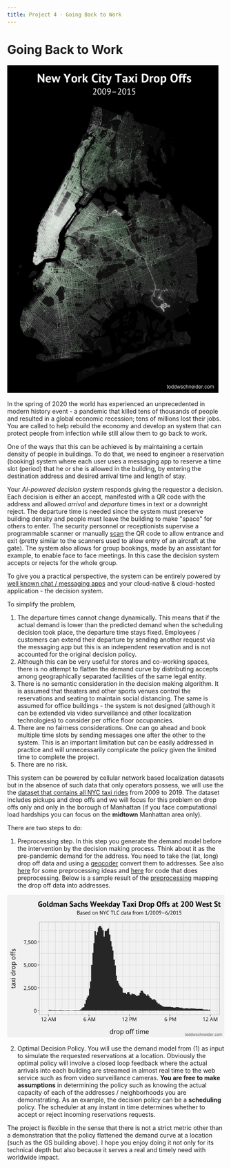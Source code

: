 ```yaml
---
title: Project 4 - Going Back to Work
---
```


# Going Back to Work

![taxi-dropoffs-map](images/taxi-dropoffs-map.png#center)

In the spring of 2020 the world has experienced an unprecedented in modern history event - a pandemic that killed tens of thousands of people and resulted in a global economic recession; tens of millions lost their jobs. You are called to help rebuild the economy and develop an system that can protect people from infection while still allow them to go back to work. 

One of the ways that this can be achieved is by maintaining a certain density of people in buildings. To do that, we need to engineer a reservation (booking) system where each user uses a messaging app to reserve a time slot (period) that he or she is allowed in the building, by entering the destination address and desired arrival time and length of stay. 

Your _AI-powered decision system_ responds giving the requestor a decision. Each decision is either an accept, manifested with a QR code with the address and allowed _arrival_ and _departure_ times in text or a downright reject. The departure time is needed since the system must preserve building density and people must leave the building to make "space" for others to enter. The security personnel or receptionists supervise a programmable scanner or manually [scan](https://support.apple.com/en-us/HT208843) the QR code to allow entrance and exit (pretty similar to the scanners used to allow entry of an aircraft at the gate). The system also allows for group bookings, made by an assistant for example, to enable face to face meetings. In this case the decision system accepts or rejects for the whole group. 

To give you a practical perspective, the system can be entirely powered by [well known chat / messaging apps](https://www.apple.com/ios/business-chat/) and your cloud-native & cloud-hosted application - the decision system. 

To simplify the problem, 

1. The departure times cannot change dynamically. This means that if the actual demand is lower than the predicted demand when the scheduling decision took place, the departure time stays fixed. Employees / customers can extend their departure by sending another request via the messaging app but this is an independent reservation and is not accounted for the original decision policy. 
2. Although this can be very useful for stores and co-working spaces, there is no attempt to flatten the demand curve by distributing accepts among geographically separated facilities of the same legal entity.
3. There is no semantic consideration in the decision making algorithm. It is assumed that theaters and other sports venues control the reservations and seating to maintain social distancing. The same is assumed for office buildings - the system is not designed (although it can be extended via video surveillance and other localization technologies) to consider per office floor occupancies. 
4. There are no fairness considerations. One can go ahead and book multiple time slots by sending messages one after the other to the system. This is an important limitation but can be easily addressed in practice and will unnecessarily complicate the policy given the limited time to complete the project. 
5. There are no risk.

This system can be powered by cellular network based localization datasets but in the absence of such data that only operators possess, we will use the the [dataset that contains all NYC taxi rides](https://www1.nyc.gov/site/tlc/about/tlc-trip-record-data.page) from 2009 to 2019. The dataset  includes pickups and drop offs and we will focus for this problem on drop offs only and only in the borough of Manhattan (if you face computational load hardships you can focus on the **midtown** Manhattan area only). 

There are two steps to do:

1. Preprocessing step. In this step you generate the demand model before the intervention by the decision making process.  Think about it as the pre-pandemic demand for the address. You need to take the (lat, long) drop off data and using a [geocoder](https://geopy.readthedocs.io/en/latest/#geocoders) convert them to addresses. See also [here](https://nycdatascience.com/blog/student-works/predict-new-york-city-taxi-demand/) for some preprocessing ideas and [here](https://github.com/toddwschneider/nyc-taxi-data) for code that does preprocessing. Below is a sample result of the [preprocessing](https://toddwschneider.com/posts/analyzing-1-1-billion-nyc-taxi-and-uber-trips-with-a-vengeance/) mapping the drop off data into addresses. 

![gs-dropoffs](images/../_images/gs-dropoffs.png#center)

2. Optimal Decision Policy. You will use the demand model from (1) as input to simulate the requested reservations at a location. Obviously the optimal policy will involve a closed loop feedback where the actual arrivals into each building are streamed in almost real time to the web service such as from video surveillance cameras. **You are free to make assumptions** in determining the policy such as knowing the actual capacity of each of the addresses / neighborhoods you are demonstrating. As an example, the decision policy can be a **scheduling** policy. The scheduler at any instant in time determines whether to accept or reject incoming reservations requests. 

The project is flexible in the sense that there is not a strict metric other than a demonstration that the policy flattened the demand curve at a location (such as the GS building above). I hope you enjoy doing it not only for its technical depth but also because it serves a real and timely need with worldwide impact. 
